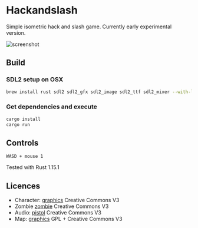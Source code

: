 # Hackandslash

Simple isometric hack and slash game. Currently early experimental version.

![screenshot](http://laastine.kapsi.fi/kuvat/hackandslash.gif?cache=4)

## Build

### SDL2 setup on OSX

```bash
brew install rust sdl2 sdl2_gfx sdl2_image sdl2_ttf sdl2_mixer --with-libvorbis
```

### Get dependencies and execute

```bash
cargo install
cargo run
```

## Controls

`WASD + mouse 1`

Tested with Rust 1.15.1

## Licences

* Character: [graphics](http://opengameart.org/content/tmim-heroine-bleeds-game-art) Creative Commons V3
* Zombie [zombie](http://opengameart.org/content/zombie-sprites) Creative Commons V3
* Audio: [pistol](http://opengameart.org/content/chaingun-pistol-rifle-shotgun-shots) Creative Commons V3
* Map: [graphics](http://opengameart.org/content/tiled-terrains) GPL + Creative Commons V3
